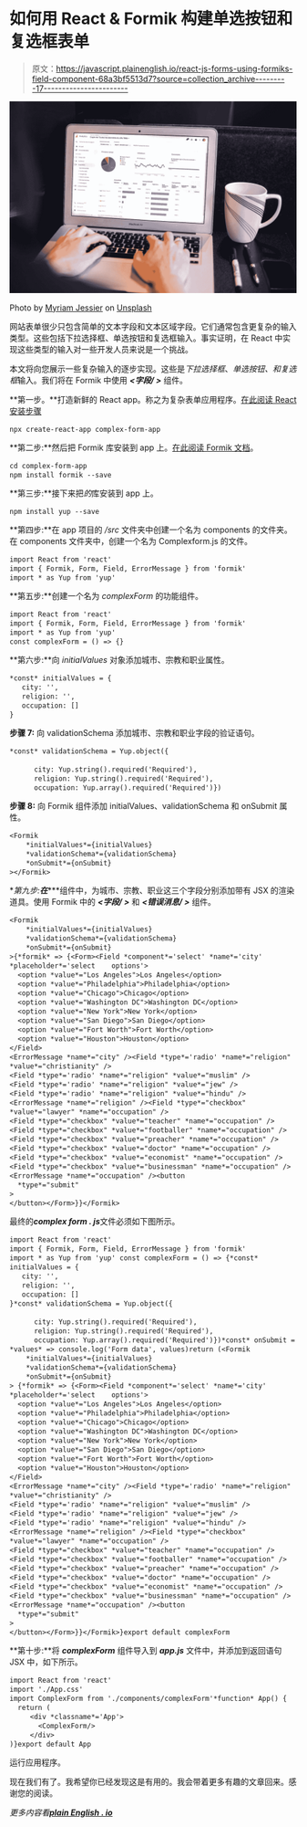 # 如何用 React & Formik 构建单选按钮和复选框表单

> 原文：<https://javascript.plainenglish.io/react-js-forms-using-formiks-field-component-68a3bf5513d7?source=collection_archive---------17----------------------->

![](img/a0794fdc6b2983aec3c7ceea4585f942.png)

Photo by [Myriam Jessier](https://unsplash.com/@mjessier?utm_source=medium&utm_medium=referral) on [Unsplash](https://unsplash.com?utm_source=medium&utm_medium=referral)

网站表单很少只包含简单的文本字段和文本区域字段。它们通常包含更复杂的输入类型。这些包括下拉选择框、单选按钮和复选框输入。事实证明，在 React 中实现这些类型的输入对一些开发人员来说是一个挑战。

本文将向您展示一些复杂输入的逐步实现。这些是*下拉选择框*、*单选按钮、*和*复选框*输入。我们将在 Formik 中使用 ***<字段/ >*** 组件。

**第一步。**打造新鲜的 React app。称之为复杂表单应用程序。[在此阅读 React 安装步骤](https://reactjs.org/docs/create-a-new-react-app.html)

```
npx create-react-app complex-form-app
```

**第二步:**然后把 Formik 库安装到 app 上。[在此阅读 Formik 文档](https://formik.org/docs/overview)。

```
cd complex-form-app
npm install formik --save
```

**第三步:**接下来把*的*库安装到 app 上。

```
npm install yup --save
```

**第四步:**在 app 项目的 */src* 文件夹中创建一个名为 components 的文件夹。在 components 文件夹中，创建一个名为 Complexform.js 的文件。

```
import React from 'react'
import { Formik, Form, Field, ErrorMessage } from 'formik'
import * as Yup from 'yup'
```

**第五步:**创建一个名为 *complexForm* 的功能组件。

```
import React from 'react'
import { Formik, Form, Field, ErrorMessage } from 'formik'
import * as Yup from 'yup'
const complexForm = () => {}
```

**第六步:**向 *initialValues* 对象添加城市、宗教和职业属性。

```
*const* initialValues = {
   city: '',
   religion: '',
   occupation: []
}
```

**步骤 7:** 向 validationSchema 添加城市、宗教和职业字段的验证语句。

```
*const* validationSchema = Yup.object({

      city: Yup.string().required('Required'),
      religion: Yup.string().required('Required'),
      occupation: Yup.array().required('Required')})
```

**步骤 8:** 向 Formik 组件添加 initialValues、validationSchema 和 onSubmit 属性。

```
<Formik
    *initialValues*={initialValues}
    *validationSchema*={validationSchema}
    *onSubmit*={onSubmit}
></Formik>
```

**第九步:**在***<Formik/>***组件中，为城市、宗教、职业这三个字段分别添加带有 JSX 的渲染道具。使用 Formik 中的 ***<字段/ >*** 和 ***<错误消息/ >*** 组件。

```
<Formik
    *initialValues*={initialValues}
    *validationSchema*={validationSchema}
    *onSubmit*={onSubmit}
>{*formik* => {<Form><Field *component*='select' *name*='city' *placeholder*='select    options'>
  <option *value*="Los Angeles">Los Angeles</option>
  <option *value*="Philadelphia">Philadelphia</option>
  <option *value*="Chicago">Chicago</option>
  <option *value*="Washington DC">Washington DC</option>
  <option *value*="New York">New York</option>
  <option *value*="San Diego">San Diego</option>
  <option *value*="Fort Worth">Fort Worth</option>
  <option *value*="Houston">Houston</option>
</Field>
<ErrorMessage *name*="city" /><Field *type*='radio' *name*="religion" *value*="christianity" />
<Field *type*='radio' *name*="religion" *value*="muslim" />
<Field *type*='radio' *name*="religion" *value*="jew" />
<Field *type*='radio' *name*="religion" *value*="hindu" />
<ErrorMessage *name*="religion" /><Field *type*="checkbox" *value*="lawyer" *name*="occupation" />
<Field *type*="checkbox" *value*="teacher" *name*="occupation" />
<Field *type*="checkbox" *value*="footballer" *name*="occupation" />
<Field *type*="checkbox" *value*="preacher" *name*="occupation" />
<Field *type*="checkbox" *value*="doctor" *name*="occupation" />
<Field *type*="checkbox" *value*="economist" *name*="occupation" />
<Field *type*="checkbox" *value*="businessman" *name*="occupation" /><ErrorMessage *name*="occupation" /><button
  *type*="submit"
>
</button></Form>}}</Formik>
```

最终的***complex form . js***文件必须如下图所示。

```
import React from 'react'
import { Formik, Form, Field, ErrorMessage } from 'formik'
import * as Yup from 'yup' const complexForm = () => {*const* initialValues = {
   city: '',
   religion: '',
   occupation: []
}*const* validationSchema = Yup.object({

      city: Yup.string().required('Required'),
      religion: Yup.string().required('Required'),
      occupation: Yup.array().required('Required')})*const* onSubmit = *values* => console.log('Form data', values)return (<Formik
    *initialValues*={initialValues}
    *validationSchema*={validationSchema}
    *onSubmit*={onSubmit}
> {*formik* => {<Form><Field *component*='select' *name*='city' *placeholder*='select    options'>
  <option *value*="Los Angeles">Los Angeles</option>
  <option *value*="Philadelphia">Philadelphia</option>
  <option *value*="Chicago">Chicago</option>
  <option *value*="Washington DC">Washington DC</option>
  <option *value*="New York">New York</option>
  <option *value*="San Diego">San Diego</option>
  <option *value*="Fort Worth">Fort Worth</option>
  <option *value*="Houston">Houston</option>
</Field>
<ErrorMessage *name*="city" /><Field *type*='radio' *name*="religion" *value*="christianity" />
<Field *type*='radio' *name*="religion" *value*="muslim" />
<Field *type*='radio' *name*="religion" *value*="jew" />
<Field *type*='radio' *name*="religion" *value*="hindu" />
<ErrorMessage *name*="religion" /><Field *type*="checkbox" *value*="lawyer" *name*="occupation" />
<Field *type*="checkbox" *value*="teacher" *name*="occupation" />
<Field *type*="checkbox" *value*="footballer" *name*="occupation" />
<Field *type*="checkbox" *value*="preacher" *name*="occupation" />
<Field *type*="checkbox" *value*="doctor" *name*="occupation" />
<Field *type*="checkbox" *value*="economist" *name*="occupation" />
<Field *type*="checkbox" *value*="businessman" *name*="occupation" /><ErrorMessage *name*="occupation" /><button
  *type*="submit"
>
</button></Form>}}</Formik>}export default complexForm
```

**第十步:**将 ***complexForm*** 组件导入到 ***app.js*** 文件中，并添加到返回语句 JSX 中，如下所示。

```
import React from 'react'
import './App.css'
import ComplexForm from './components/complexForm'*function* App() {
  return (
     <div *classname*='App'>
       <ComplexForm/>
     </div>
)}export default App
```

运行应用程序。

现在我们有了。我希望你已经发现这是有用的。我会带着更多有趣的文章回来。感谢您的阅读。

*更多内容看*[***plain English . io***](http://plainenglish.io/)
